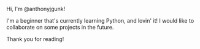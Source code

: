 Hi, I'm @anthonyjgunk!

I'm a beginner that's currently learning Python, and lovin' it!
I would like to collaborate on some projects in the future.

Thank you for reading!
